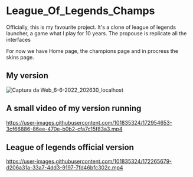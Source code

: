 # League_Of_Legends_Champs

Officially, this is my favourite project. It's a clone of league of legends launcher, a game what I play for 10 years.
The propouse is replicate all the interfaces

For now we have Home page, the champions page and in procress the skins page.  

## My version

![Captura da Web_6-6-2022_202630_localhost](https://user-images.githubusercontent.com/101835324/172265462-93abed6d-d6ea-418d-a71c-65a23a714877.jpeg)

## A small video of my version running


https://user-images.githubusercontent.com/101835324/172954653-3cf66886-86ee-470e-b0b2-cfa7c15f83a3.mp4


## League of legends official version

https://user-images.githubusercontent.com/101835324/172265679-d206a31a-33a7-4dd3-9197-7fd46bfc302c.mp4




